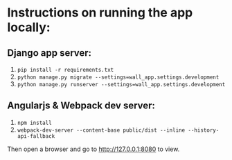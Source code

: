 # Instructions on running the app locally:
## Django app server:
1. `pip install -r requirements.txt`
2. `python manage.py migrate --settings=wall_app.settings.development`
3. `python manage.py runserver --settings=wall_app.settings.development`

## Angularjs & Webpack dev server:
1. `npm install`
2. `webpack-dev-server --content-base public/dist --inline --history-api-fallback`

Then open a browser and go to http://127.0.0.1:8080 to view.
